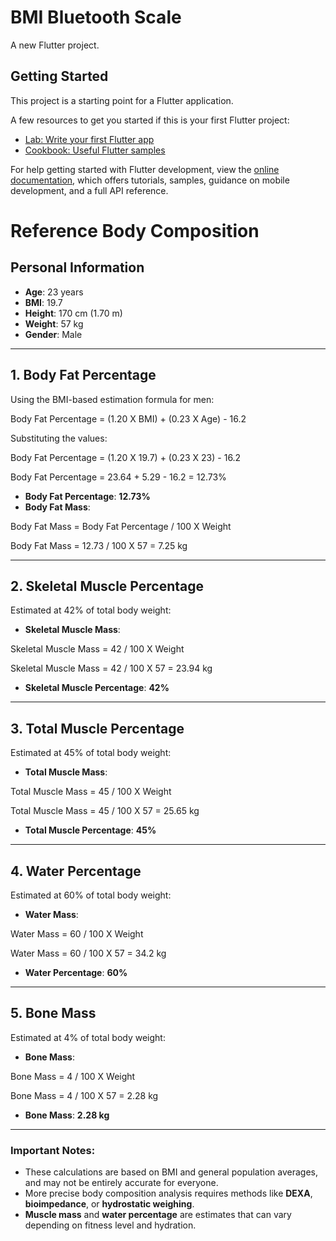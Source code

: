 # BMI Bluetooth Scale

A new Flutter project.

## Getting Started

This project is a starting point for a Flutter application.

A few resources to get you started if this is your first Flutter project:

- [Lab: Write your first Flutter app](https://docs.flutter.dev/get-started/codelab)
- [Cookbook: Useful Flutter samples](https://docs.flutter.dev/cookbook)

For help getting started with Flutter development, view the
[online documentation](https://docs.flutter.dev/), which offers tutorials,
samples, guidance on mobile development, and a full API reference.

# Reference Body Composition

## Personal Information

- **Age**: 23 years
- **BMI**: 19.7
- **Height**: 170 cm (1.70 m)
- **Weight**: 57 kg
- **Gender**: Male

---

## 1. **Body Fat Percentage**

Using the BMI-based estimation formula for men:

Body Fat Percentage = (1.20 X BMI) + (0.23 X Age) - 16.2

Substituting the values:

Body Fat Percentage = (1.20 X 19.7) + (0.23 X 23) - 16.2

Body Fat Percentage = 23.64 + 5.29 - 16.2 = 12.73%

- **Body Fat Percentage**: **12.73%**
- **Body Fat Mass**:

Body Fat Mass = Body Fat Percentage / 100 X Weight

Body Fat Mass = 12.73 / 100 X 57 = 7.25 kg

---

## 2. **Skeletal Muscle Percentage**

Estimated at 42% of total body weight:

- **Skeletal Muscle Mass**:

Skeletal Muscle Mass = 42 / 100 X Weight

Skeletal Muscle Mass = 42 / 100 X 57 = 23.94 kg

- **Skeletal Muscle Percentage**: **42%**

---

## 3. **Total Muscle Percentage**

Estimated at 45% of total body weight:

- **Total Muscle Mass**:

Total Muscle Mass = 45 / 100 X Weight

Total Muscle Mass = 45 / 100 X 57 = 25.65 kg

- **Total Muscle Percentage**: **45%**

---

## 4. **Water Percentage**

Estimated at 60% of total body weight:

- **Water Mass**:

Water Mass = 60 / 100 X Weight

Water Mass = 60 / 100 X 57 = 34.2 kg

- **Water Percentage**: **60%**

---

## 5. **Bone Mass**

Estimated at 4% of total body weight:

- **Bone Mass**:

Bone Mass = 4 / 100 X Weight

Bone Mass = 4 / 100 X 57 = 2.28 kg

- **Bone Mass**: **2.28 kg**

---

### **Important Notes:**

- These calculations are based on BMI and general population averages, and may not be entirely accurate for everyone.
- More precise body composition analysis requires methods like **DEXA**, **bioimpedance**, or **hydrostatic weighing**.
- **Muscle mass** and **water percentage** are estimates that can vary depending on fitness level and hydration.
